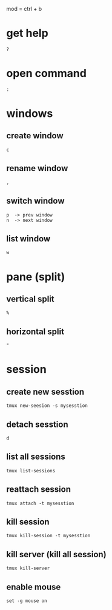 mod = ctrl + b

# get help
    ?

# open command
    :


# windows

## create window
    c

## rename window
    ,

## switch window
    p  -> prev window
    n  -> next window

## list window
    w



# pane (split)

## vertical split
    %

## horizontal split
    "

## 


# session

## create new sesstion
    tmux new-seesion -s mysesstion

## detach sesstion
    d 

## list all sessions
    tmux list-sessions

## reattach session
    tmux attach -t mysesstion
    
## kill session
    tmux kill-session -t mysesstion

## kill server (kill all session)
    tmux kill-server

    

## enable mouse
    set -g mouse on
